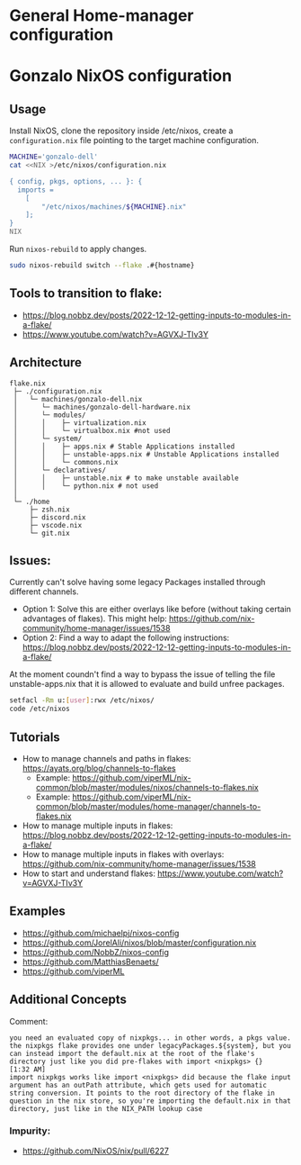 #  General Home-manager configuration


# Gonzalo NixOS configuration


## Usage

Install NixOS, clone the repository inside /etc/nixos, create a `configuration.nix` file pointing to the target machine configuration.


```bash
MACHINE='gonzalo-dell'
cat <<NIX >/etc/nixos/configuration.nix

{ config, pkgs, options, ... }: {
  imports =
    [
    	"/etc/nixos/machines/${MACHINE}.nix"
    ];
}
NIX
```

Run `nixos-rebuild` to apply changes.

```bash
sudo nixos-rebuild switch --flake .#{hostname}
````

## Tools to transition to flake:

- https://blog.nobbz.dev/posts/2022-12-12-getting-inputs-to-modules-in-a-flake/
- https://www.youtube.com/watch?v=AGVXJ-TIv3Y
  

## Architecture

```
flake.nix
 ├─ ./configuration.nix
 │   └─ machines/gonzalo-dell.nix
 │      └─ machines/gonzalo-dell-hardware.nix  
 │      └─ modules/
 │      │    ├─ virtualization.nix
 │      │    └─ virtualbox.nix #not used
 │      └─ system/
 │      │    ├─ apps.nix # Stable Applications installed
 │      │    ├─ unstable-apps.nix # Unstable Applications installed
 │      │    └─ commons.nix 
 │      └─ declaratives/
 │      │    ├─ unstable.nix # to make unstable available
 │      │    └─ python.nix # not used
 │ 
 └─ ./home
     ├─ zsh.nix
     ├─ discord.nix
     ├─ vscode.nix
     └─ git.nix
```

## Issues:

Currently can't solve having some legacy Packages installed through different channels. 

- Option 1: Solve this are either overlays like before (without taking certain advantages of flakes). This might help: https://github.com/nix-community/home-manager/issues/1538
- Option 2: Find a way to adapt the following instructions: https://blog.nobbz.dev/posts/2022-12-12-getting-inputs-to-modules-in-a-flake/

At the moment coundn't find a way to bypass the issue of telling the file unstable-apps.nix that it is allowed to evaluate and build unfree packages.



```bash
setfacl -Rm u:[user]:rwx /etc/nixos/
code /etc/nixos
```

## Tutorials

- How to manage channels and paths in flakes: https://ayats.org/blog/channels-to-flakes
  - Example: https://github.com/viperML/nix-common/blob/master/modules/nixos/channels-to-flakes.nix
  - Example: https://github.com/viperML/nix-common/blob/master/modules/home-manager/channels-to-flakes.nix
- How to manage multiple inputs in flakes: https://blog.nobbz.dev/posts/2022-12-12-getting-inputs-to-modules-in-a-flake/
- How to manage multiple inputs in flakes with overlays: https://github.com/nix-community/home-manager/issues/1538
- How to start and understand flakes: https://www.youtube.com/watch?v=AGVXJ-TIv3Y

## Examples

* https://github.com/michaelpj/nixos-config
* https://github.com/JorelAli/nixos/blob/master/configuration.nix
* https://github.com/NobbZ/nixos-config
* https://github.com/MatthiasBenaets/
* https://github.com/viperML


## Additional Concepts

Comment:
```
you need an evaluated copy of nixpkgs... in other words, a pkgs value. the nixpkgs flake provides one under legacyPackages.${system}, but you can instead import the default.nix at the root of the flake's directory just like you did pre-flakes with import <nixpkgs> {}
[1:32 AM]
import nixpkgs works like import <nixpkgs> did because the flake input argument has an outPath attribute, which gets used for automatic string conversion. It points to the root directory of the flake in question in the nix store, so you're importing the default.nix in that directory, just like in the NIX_PATH lookup case

```

### Impurity:

- https://github.com/NixOS/nix/pull/6227
